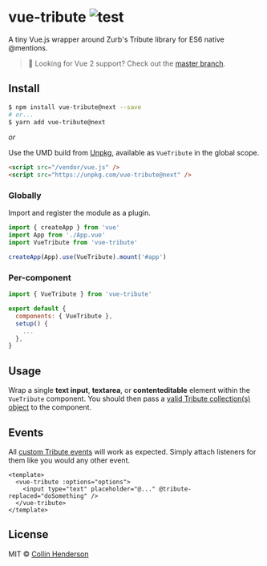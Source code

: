 # vue-tribute ![test](https://github.com/syropian/vue-tribute/workflows/test/badge.svg?branch=next)

A tiny Vue.js wrapper around Zurb's Tribute library for ES6 native @mentions.

> 🚦 Looking for Vue 2 support? Check out the [master branch](https://github.com/syropian/vue-tribute).

## Install

```bash
$ npm install vue-tribute@next --save
# or...
$ yarn add vue-tribute@next
```

_or_

Use the UMD build from [Unpkg](https://unpkg.com/vue-tribute), available as `VueTribute` in the global scope.

```html
<script src="/vendor/vue.js" />
<script src="https://unpkg.com/vue-tribute@next" />
```

### Globally

Import and register the module as a plugin.

```javascript
import { createApp } from 'vue'
import App from './App.vue'
import VueTribute from 'vue-tribute'

createApp(App).use(VueTribute).mount('#app')
```

### Per-component

```javascript
import { VueTribute } from 'vue-tribute'

export default {
  components: { VueTribute },
  setup() {
    ...
  },
}
```

## Usage

Wrap a single **text input**, **textarea**, or **contenteditable** element within the `VueTribute` component. You should then pass a [valid Tribute collection(s) object](https://github.com/zurb/tribute#initializing) to the component.

## Events

All [custom Tribute events](https://github.com/zurb/tribute#events) will work as expected. Simply attach listeners for them like you would any other event.

```vue
<template>
  <vue-tribute :options="options">
    <input type="text" placeholder="@..." @tribute-replaced="doSomething" />
  </vue-tribute>
</template>
```

## License

MIT © [Collin Henderson](https://github.com/syropian)
